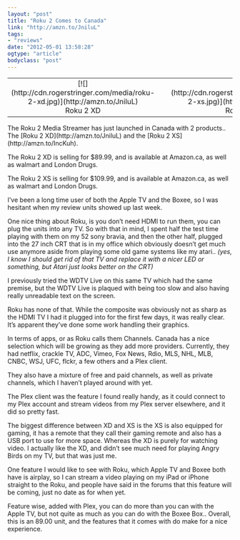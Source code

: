 ```yaml
---
layout: "post"
title: "Roku 2 Comes to Canada"
link: "http://amzn.to/JniluL"
tags: 
- "reviews"
date: "2012-05-01 13:58:28"
ogtype: "article"
bodyclass: "post"
---
```


<table width="100%"><tr><td><div align="center" style="margin-right:10px">[![](http://cdn.rogerstringer.com/media/roku-2-xd.jpg)](http://amzn.to/JniluL)<div align="center">Roku 2 XD</div></div></td><td><div align="center" style="margin-left:10px">[![](http://cdn.rogerstringer.com/media/roku-2-xs.jpg)](http://amzn.to/JniluL)<div align="center">Roku 2 XS</div></div></td></tr></table>The Roku 2 Media Streamer has just launched in Canada with 2 products.. The [Roku 2 XD](http://amzn.to/JniluL) and the [Roku 2 XS](http://amzn.to/IncKuh).

The Roku 2 XD is selling for $89.99, and is available at Amazon.ca, as well as walmart and London Drugs.

The Roku 2 XS is selling for $109.99, and is available at Amazon.ca, as well as walmart and London Drugs.

I’ve been a long time user of both the Apple TV and the Boxee, so I was hesitant when my review units showed up last week.

One nice thing about Roku, is you don’t need HDMI to run them, you can plug the units into any TV. So with that in mind, I spent half the test time playing with them on my 52 sony bravia, and then the other half, plugged into the 27 inch CRT that is in my office which obviously doesn’t get much use anymore aside from playing some old game systems like my atari.. *(yes, I know I should get rid of that TV and replace it with a nicer LED or something, but Atari just looks better on the CRT)*

I previously tried the WDTV Live on this same TV which had the same premise, but the WDTV Live is plaqued with being too slow and also having really unreadable text on the screen.

Roku has none of that. While the composite was obviously not as sharp as the HDMI TV I had it plugged into for the first few days, it was really clear. It’s apparent they’ve done some work handling their graphics.

In terms of apps, or as Roku calls them Channels. Canada has a nice selection which will be growing as they add more providers. Currently, they had netflix, crackle TV, ADC, Vimeo, Fox News, Rdio, MLS, NHL, MLB, CNBC, WSJ, UFC, flckr, a few others and a Plex client.

They also have a mixture of free and paid channels, as well as private channels, which I haven’t played around with yet.

The Plex client was the feature I found really handy, as it could connect to my Plex account and stream videos from my Plex server elsewhere, and it did so pretty fast.

The biggest difference between XD and XS is the XS is also equipped for gaming, it has a remote that they call their gaming remote and also has a USB port to use for more space. Whereas the XD is purely for watching video. I actually like the XD, and didn’t see much need for playing Angry Birds on my TV, but that was just me.

One feature I would like to see with Roku, which Apple TV and Boxee both have is airplay, so I can stream a video playing on my iPad or iPhone straight to the Roku, and people have said in the forums that this feature will be coming, just no date as for when yet.

Feature wise, added with Plex, you can do more than you can with the Apple TV, but not quite as much as you can do with the Boxee Box.. Overall, this is an 89.00 unit, and the features that it comes with do make for a nice experience.